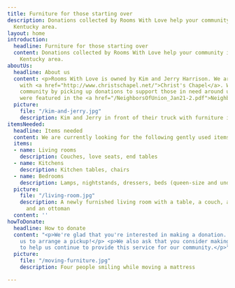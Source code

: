 ```yaml
---
title: Furniture for those starting over
description: Donations collected by Rooms With Love help your community in the Northern
  Kentucky area.
layout: home
introduction:
  headline: Furniture for those starting over
  content: Donations collected by Rooms With Love help your community in the Northern
    Kentucky area.
aboutUs:
  headline: About us
  content: <p>Rooms With Love is owned by Kim and Jerry Harrison. We are associated
    with <a href="http://www.christschapel.net/">Christ's Chapel</a>. We serve the
    community by picking up donations to support those in need around us.</p> <p>We
    were featured in the <a href="/NeighborsOfUnion_Jan21-2.pdf">Neighbors of Union</a>.</p>
  picture:
    file: "/kim-and-jerry.jpg"
    description: Kim and Jerry in front of their truck with furniture in it
itemsNeeded:
  headline: Items needed
  content: We are currently looking for the following gently used items.
  items:
  - name: Living rooms
    description: Couches, love seats, end tables
  - name: Kitchens
    description: Kitchen tables, chairs
  - name: Bedrooms
    description: Lamps, nightstands, dressers, beds (queen-size and under)
  picture:
    file: "/living-room.jpg"
    description: A newly furnished living room with a table, a couch, a love seat,
      and an ottoman
  content: ''
howToDonate:
  headline: How to donate
  content: "<p>We're glad that you're interested in making a donation. Please contact
    us to arrange a pickup!</p> <p>We also ask that you consider making a $25 donation
    to help us continue to provide this service for our community.</p>"
  picture:
    file: "/moving-furniture.jpg"
    description: Four people smiling while moving a mattress

---
```

